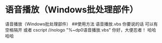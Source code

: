 # 语音播放（Windows批处理部件）
语音播放（Windows批处理部件）
##使用方法
语音播放.vbs 你要说的话 可以有空格隔开
或者
cscript //nologo "%~dp0语音播放.vbs"  你好，大便忍者！ 哈哈哈哈
